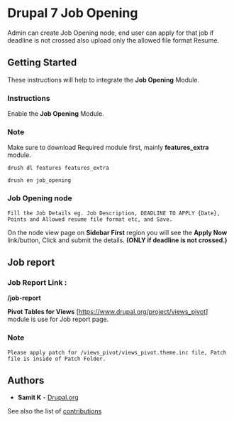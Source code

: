 # Drupal 7 Job Opening

Admin can create Job Opening node, end user can apply for that job if deadline is not crossed also upload only the allowed file format Resume. 

## Getting Started

These instructions will help to integrate the **Job Opening** Module.

### Instructions

Enable the **Job Opening** Module.

### Note

Make sure to download Required module first, mainly **features_extra** module.

```
drush dl features features_extra

drush en job_opening
```

### Job Opening node

```
Fill the Job Details eg. Job Description, DEADLINE TO APPLY {Date}, Points and Allowed resume file format etc, and Save.
```
On the node view page on **Sidebar First** region you will see the **Apply Now** link/button, Click and submit the details. 
**(ONLY if deadline is not crossed.)**

## Job report

### Job Report Link : 
**/job-report**

**Pivot Tables for Views** [https://www.drupal.org/project/views_pivot] module is use for Job report page.

### Note
```
Please apply patch for /views_pivot/views_pivot.theme.inc file, Patch file is inside of Patch Folder.
```

## Authors

* **Samit K** - [Drupal.org](https://www.drupal.org/u/samit310gmailcom)

See also the list of [contributions](https://github.com/samit310)